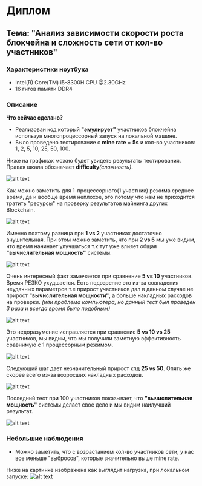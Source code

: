 # Диплом

## Тема: "Анализ зависимости скорости роста блокчейна и сложность сети от кол-во участников"

### Характеристики ноутбука

- Intel(R) Core(TM) i5-8300H CPU @2.30GHz
- 16 гигов памяти DDR4

### Описание

**Что сейчас сделано?**

- Реализован код который **"эмулирует"** участников блокчейна используя многопроцессорный запуск на локальной машине.
- Было проведено тестирование с **mine rate** = **5s** и кол-во участников: 1, 2, 5, 10, 25, 50, 100.



Ниже на графиках можно будет увидеть результаты тестирования. Правая шкала обозначает **difficulty**_(сложность)_.

![alt text](multithreads/results-for-mine-rate-5/1_threads_100_blocks.png)

Как можно заметить для 1-процессорного(1 участник) режима среднее время, да и вообще время неплохое,
это потому что нам не приходится тратить "ресурсы" на проверку результатов майнинга других Blockchain.

![alt text](multithreads/results-for-mine-rate-5/2_threads_100_blocks.png)

Именно поэтому разница при **1 vs 2** участниках достаточно внушительная. При этом можно заметить,
что при **2 vs 5** мы уже видим, что время начинает улучшаться т.к тут уже влияет общая **"вычислительная мощность"** системы.

![alt text](multithreads/results-for-mine-rate-5/5_threads_100_blocks.png)

Очень интересный факт замечается при сравнение **5 vs 10** участников. Время РЕЗКО ухудшается. Есть подозрение это из-за
совпадения неудачных параметров т.е прирост участников дал в данном случае не прирост **"вычислительная мощности"**,
а больше накладных расходов на проверки.  _(или проблема компьютера, но данный тест был проведен 3 раза и всегда время было подобным)_

![alt text](multithreads/results-for-mine-rate-5/10_threads_100_blocks.png)

Это недоразумение исправляется при сравнение **5 vs 10 vs 25** участников, мы видим,
что мы получили заметную эффективность сравнимую с 1 процессорным режимом.

![alt text](multithreads/results-for-mine-rate-5/25_threads_100_blocks.png)

Следующий шаг дает незначительный прирост кпд **25 vs 50**. Опять же скорее всего из-за возросших накладных расходов.

![alt text](multithreads/results-for-mine-rate-5/50_threads_100_blocks.png)

Последний тест при 100 участников показывает, что **"вычислительная мощность"** системы делает свое дело и мы видим наилучший результат.

![alt text](multithreads/results-for-mine-rate-5/100_threads_100_blocks.png)

### Небольшие наблюдения

- Можно заметить, что с возрастанием кол-во участников сети, у нас все меньше "выбросов", которые значительно выше mine rate.

Ниже на картинке изображена как выглядит нагрузка, при локальном запуске:
![alt text](utils_resources/task_manager.png)